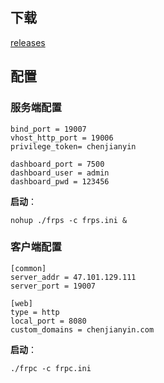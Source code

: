 ## 下载

[releases](https://github.com/fatedier/frp/releases)



## 配置



### 服务端配置

```shell
bind_port = 19007
vhost_http_port = 19006
privilege_token= chenjianyin

dashboard_port = 7500
dashboard_user = admin
dashboard_pwd = 123456
```

**启动**：

`nohup ./frps -c frps.ini &`



### 客户端配置

```shell
[common]
server_addr = 47.101.129.111
server_port = 19007

[web]
type = http
local_port = 8080
custom_domains = chenjianyin.com
```

**启动**：

`./frpc -c frpc.ini`